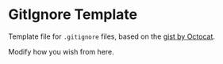 # GitIgnore Template

Template file for `.gitignore` files, based on the [gist by Octocat][gist].

Modify how you wish from here.

[gist]: https://gist.github.com/octocat/9257657

